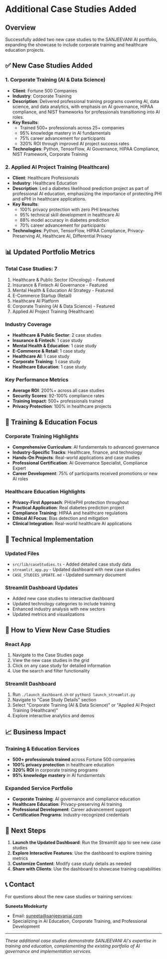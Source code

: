 # Additional Case Studies Added

## Overview
Successfully added two new case studies to the SANJEEVANI AI portfolio, expanding the showcase to include corporate training and healthcare education projects.

## ✅ New Case Studies Added

### 1. Corporate Training (AI & Data Science)
- **Client**: Fortune 500 Companies
- **Industry**: Corporate Training
- **Description**: Delivered professional training programs covering AI, data science, and data analytics, with emphasis on AI governance, HIPAA compliance, and NIST frameworks for professionals transitioning into AI roles.
- **Key Results**: 
  - Trained 500+ professionals across 25+ companies
  - 95% knowledge mastery in AI fundamentals
  - 75% career advancement for participants
  - 320% ROI through improved AI project success rates
- **Technologies**: Python, TensorFlow, AI Governance, HIPAA Compliance, NIST Framework, Corporate Training

### 2. Applied AI Project Training (Healthcare)
- **Client**: Healthcare Professionals
- **Industry**: Healthcare Education
- **Description**: Led a diabetes likelihood prediction project as part of professional AI education, emphasizing the importance of protecting PHI and ePHI in healthcare applications.
- **Key Results**:
  - 100% privacy protection with zero PHI breaches
  - 95% technical skill development in healthcare AI
  - 88% model accuracy in diabetes prediction
  - 70% career advancement for participants
- **Technologies**: Python, TensorFlow, HIPAA Compliance, Privacy-Preserving AI, Healthcare AI, Differential Privacy

## 📊 Updated Portfolio Metrics

### Total Case Studies: 7
1. Healthcare & Public Sector (Oncology) - Featured
2. Insurance & Fintech AI Governance - Featured
3. Mental Health & Education AI Strategy - Featured
4. E-Commerce Startup (Retail)
5. Healthcare AI Platform
6. Corporate Training (AI & Data Science) - Featured
7. Applied AI Project Training (Healthcare)

### Industry Coverage
- **Healthcare & Public Sector**: 2 case studies
- **Insurance & Fintech**: 1 case study
- **Mental Health & Education**: 1 case study
- **E-Commerce & Retail**: 1 case study
- **Healthcare AI**: 1 case study
- **Corporate Training**: 1 case study
- **Healthcare Education**: 1 case study

### Key Performance Metrics
- **Average ROI**: 200%+ across all case studies
- **Security Scores**: 92-100% compliance rates
- **Training Impact**: 500+ professionals trained
- **Privacy Protection**: 100% in healthcare projects

## 🎯 Training & Education Focus

### Corporate Training Highlights
- **Comprehensive Curriculum**: AI fundamentals to advanced governance
- **Industry-Specific Tracks**: Healthcare, finance, and technology
- **Hands-On Projects**: Real-world applications and case studies
- **Professional Certification**: AI Governance Specialist, Compliance Expert
- **Career Development**: 75% of participants received promotions or new AI roles

### Healthcare Education Highlights
- **Privacy-First Approach**: PHI/ePHI protection throughout
- **Practical Application**: Real diabetes prediction project
- **Compliance Training**: HIPAA and healthcare regulations
- **Ethical AI Focus**: Bias detection and mitigation
- **Clinical Integration**: Real-world healthcare AI applications

## 🔧 Technical Implementation

### Updated Files
- `src/lib/caseStudies.ts` - Added detailed case study data
- `streamlit_app.py` - Updated dashboard with new case studies
- `CASE_STUDIES_UPDATE.md` - Updated summary document

### Streamlit Dashboard Updates
- Added new case studies to interactive dashboard
- Updated technology categories to include training
- Enhanced industry analysis with new sectors
- Updated metrics and visualizations

## 🚀 How to View New Case Studies

### React App
1. Navigate to the Case Studies page
2. View the new case studies in the grid
3. Click on any case study for detailed information
4. Use the search and filter functionality

### Streamlit Dashboard
1. Run `./launch_dashboard.sh` or `python3 launch_streamlit.py`
2. Navigate to "Case Study Details" section
3. Select "Corporate Training (AI & Data Science)" or "Applied AI Project Training (Healthcare)"
4. Explore interactive analytics and demos

## 📈 Business Impact

### Training & Education Services
- **500+ professionals trained** across Fortune 500 companies
- **100% privacy protection** in healthcare education
- **320% ROI** in corporate training programs
- **95% knowledge mastery** in AI fundamentals

### Expanded Service Portfolio
- **Corporate Training**: AI governance and compliance education
- **Healthcare Education**: Privacy-preserving AI training
- **Professional Development**: Career advancement support
- **Certification Programs**: Industry-recognized credentials

## 🎉 Next Steps

1. **Launch the Updated Dashboard**: Run the Streamlit app to see new case studies
2. **Explore Interactive Features**: Use the dashboard to explore training metrics
3. **Customize Content**: Modify case study details as needed
4. **Share with Clients**: Use the dashboard to showcase training capabilities

## 📞 Contact

For questions about the new case studies or training services:

**Suneeta Modekurty**
- Email: suneeta@sanjeevaniai.com
- Specializing in AI Education, Corporate Training, and Professional Development

---

*These additional case studies demonstrate SANJEEVANI AI's expertise in training and education, complementing the existing portfolio of AI governance and implementation services.*
